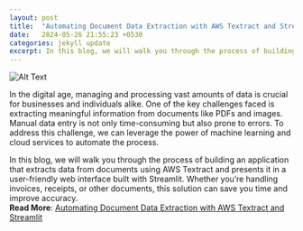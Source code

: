 ```yaml
---
layout: post
title:  "Automating Document Data Extraction with AWS Textract and Streamlit"
date:   2024-05-26 21:55:23 +0530
categories: jekyll update
excerpt: In this blog, we will walk you through the process of building an application that extracts data from documents using AWS Textract
---
```


![Alt Text](/assets/images/aws_textract.png)

In the digital age, managing and processing vast amounts of data is crucial for businesses and individuals alike. One of the key challenges faced is extracting meaningful information from documents like PDFs and images. Manual data entry is not only time-consuming but also prone to errors. To address this challenge, we can leverage the power of machine learning and cloud services to automate the process.

In this blog, we will walk you through the process of building an application that extracts data from documents using AWS Textract and presents it in a user-friendly web interface built with Streamlit. Whether you’re handling invoices, receipts, or other documents, this solution can save you time and improve accuracy.   
**Read More**:  [Automating Document Data Extraction with AWS Textract and Streamlit](https://medium.com/@mohtasham9/automating-document-data-extraction-with-aws-textract-and-streamlit-c1442a7619eb)